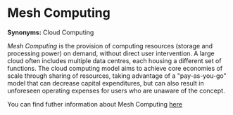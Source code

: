 # Mesh Computing

<!-- (Sustainability) -->

**Synonyms:** Cloud Computing

*Mesh Computing* is the provision of computing resources (storage and processing power) on demand, without direct user intervention. A large cloud often includes multiple data centres, each housing a different set of functions. The cloud computing model aims to achieve core economies of scale through sharing of resources, taking advantage of a "pay-as-you-go" model that can decrease capital expenditures, but can also result in unforeseen operating expenses for users who are unaware of the concept.

You can find futher information about Mesh Computing [here](../T3.6/cloud_computing.md)
